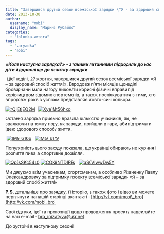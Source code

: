```yaml
---
title: "Завершився другий сезон всеміської зарядки \"Я - за здоровий спосіб життя!\""
date: 2013-10-30
author: 
  username: "mobi"
  display_name: "Марина Рубайло"
categories: 
  - "kolonka-avtora"
tags: 
  - "zaryadka"
  - "mobi"
---
```


**_«Коли наступна зарядка?» - з такими питаннями підходили до нас діти й дорослі ще до початку зарядки_**

 Цієї неділі, 27 жовтня, завершився другий сезон всеміської зарядки «Я – за здоровий спосіб життя!». Впродовж п’яти місяців щонеділі броварчани мали нагоду виконати корисні фізичні вправи під керівництвом відомих спортсменів, а також поспілкуватися з тими, хто впродовж років з успіхом представляє жовто-сині кольори.

[![rQjIEtjEQ2M](https://mpz.brovary.org/wp-content/uploads/2013/10/rQjIEtjEQ2M.jpg)](https://mpz.brovary.org/wp-content/uploads/2013/10/rQjIEtjEQ2M.jpg)   [![Xye1Mt56hxo](https://mpz.brovary.org/wp-content/uploads/2013/10/Xye1Mt56hxo.jpg)](https://mpz.brovary.org/wp-content/uploads/2013/10/Xye1Mt56hxo.jpg)

Остання зарядка приємно вразила кількістю учасників, які, не зважаючи на темну пору, як завжди, прийшли в парк, аби підтримати ідею здорового способу життя.

 [![IMG_6166](https://mpz.brovary.org/wp-content/uploads/2013/10/IMG_6166.jpg)](https://mpz.brovary.org/wp-content/uploads/2013/10/IMG_6166.jpg)   [![IMG_6179](https://mpz.brovary.org/wp-content/uploads/2013/10/IMG_6179.jpg)](https://mpz.brovary.org/wp-content/uploads/2013/10/IMG_6179.jpg)

Популярність цього заходу показала, що українці обирають не куріння і розпиття пива, а спортивне дозвілля.

[![Qp5sSKc5440](https://mpz.brovary.org/wp-content/uploads/2013/10/Qp5sSKc5440.jpg)](https://mpz.brovary.org/wp-content/uploads/2013/10/Qp5sSKc5440.jpg) [![COK9NTDIREs](https://mpz.brovary.org/wp-content/uploads/2013/10/COK9NTDIREs.jpg)](https://mpz.brovary.org/wp-content/uploads/2013/10/COK9NTDIREs.jpg)   [![aS0VIwwDw5Y](https://mpz.brovary.org/wp-content/uploads/2013/10/aS0VIwwDw5Y.jpg)](https://mpz.brovary.org/wp-content/uploads/2013/10/aS0VIwwDw5Y.jpg)

Ми дякуємо всім учасникам, спортсменам, а особливо Різаненку Павлу Олександровичу за підтримку проекту всеміської зарядки «Я – за здоровий спосіб життя!»

**P.S.** детальніше про зарядку, її історію, а також фото і відео ви можете перглянути на нашій сторінці вконтакті - [http://vk.com/mobi\_bro](http://vk.com/mobi_bro)

Свої відгуки, ідеї та пропозиції щодо продовження проекту надсилайте на наш e-mail – [bro\_iniziatyva@ukr.net](mailto:bro_iniziatyva@ukr.net)

До зустрічі в наступному сезоні!
